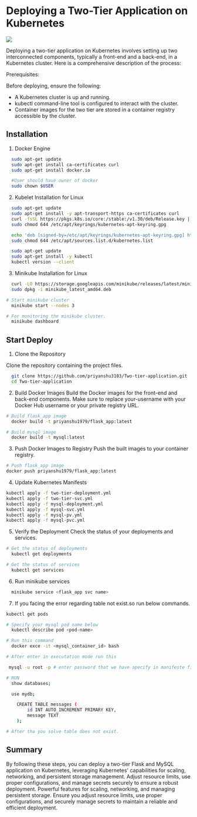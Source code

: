 
# Deploying a Two-Tier Application on Kubernetes

<img src = "Architecture-3-tier.png">

Deploying a two-tier application on Kubernetes involves setting up two interconnected components, typically a front-end and a back-end, in a Kubernetes cluster. Here is a comprehensive description of the process:

Prerequisites:

Before deploying, ensure the following:

- A Kubernetes cluster is up and running.
- kubectl command-line tool is configured to interact with the cluster.
- Container images for the two tier are stored in a container registry accessible by the cluster.
## Installation

1. Docker Engine

```bash
  sudo apt-get update
  sudo apt-get install ca-certificates curl
  sudo apt-get install docker.io

  #User should have owner of docker
  sudo chown $USER 
```
2. Kubelet Installation for Linux
```bash
  sudo apt-get update
  sudo apt-get install -y apt-transport-https ca-certificates curl
  curl -fsSL https://pkgs.k8s.io/core:/stable:/v1.30/deb/Release.key | sudo gpg --dearmor -o /etc/apt/keyrings/kubernetes-apt-keyring.gpg
  sudo chmod 644 /etc/apt/keyrings/kubernetes-apt-keyring.gpg

  echo 'deb [signed-by=/etc/apt/keyrings/kubernetes-apt-keyring.gpg] https://pkgs.k8s.io/core:/stable:/v1.30/deb/ /' | sudo tee /etc/apt/sources.list.d/kubernetes.list
  sudo chmod 644 /etc/apt/sources.list.d/kubernetes.list

  sudo apt-get update
  sudo apt-get install -y kubectl
  kubectl version --client
```
3. Minikube Installation for Linux
```bash
  curl -LO https://storage.googleapis.com/minikube/releases/latest/minikube_latest_amd64.deb
  sudo dpkg -i minikube_latest_amd64.deb

# Start minikube cluster
  minikube start --nodes 3

# For monitoring the minikube cluster.
  minikube dashboard
```

## Start Deploy

1. Clone the Repository

Clone the repository containing the project files.
```bash
  git clone https://github.com/priyanshu3103/Two-tier-application.git
  cd Two-tier-application
```
2. Build Docker Images
Build the Docker images for the front-end and back-end components. Make sure to replace your-username with your Docker Hub username or your private registry URL.
```bash
# Build flask_app image
  docker build -t priyanshu1979/flask_app:latest

# Build mysql image
  docker build -t mysql:latest
```

3. Push Docker Images to Registry
Push the built images to your container registry.
```bash
# Push flask_app image
docker push priyanshu1979/flask_app:latest
```

4. Update Kubernetes Manifests
```bash
kubectl apply -f two-tier-deployment.yml
kubectl apply -f two-tier-svc.yml
kubectl apply -f mysql-deployment.yml
kubectl apply -f mysql-svc.yml
kubectl apply -f mysql-pv.yml
kubectl apply -f mysql-pvc.yml
```
5. Verify the Deployment
Check the status of your deployments and services.
```bash
# Get the status of deployments
  kubectl get deployments

# Get the status of services
  kubectl get services
```
6. Run minikube services
```bash
  minikube service <flask_app svc name>
```
7. If you facing the error regarding table not exist.so run below commands.
```bash
kubectl get pods

# Specify your mysql pod name below
  kubectl describe pod <pod-name>

# Run this command 
  docker exce -it <mysql_container_id> bash

# After enter in executation mode run this

 mysql -u root -p # enter password that we have specify in manifeste file 

# RUN
  show databases;

  use mydb;

    CREATE TABLE messages (
        id INT AUTO_INCREMENT PRIMARY KEY,
        message TEXT
    );

# After tha you solve table does not exist.
```

## Summary

By following these steps, you can deploy a two-tier Flask and MySQL application on Kubernetes, leveraging Kubernetes' capabilities for scaling, networking, and persistent storage management. Adjust resource limits, use proper configurations, and manage secrets securely to ensure a robust deployment. Powerful features for scaling, networking, and managing persistent storage. Ensure you adjust resource limits, use proper configurations, and securely manage secrets to maintain a reliable and efficient deployment.